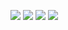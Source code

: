 <a href="https://gun-hee2.tistory.com/"><img src="https://img.shields.io/badge/Blog-yellow?style=flat-square&logo=Tinder&logoColor=white&link=https://gun-hee2.tistory.com/"/></a>&nbsp;<img src="https://img.shields.io/badge/alg75555@gmail.com-brightgreen?style=flat-square&logo=Gmail&logoColor=white"/>&nbsp;<a href="https://www.instagram.com/gun._.he2/"><img src="https://img.shields.io/badge/Instagram-important?style=flat-square&logo=Instagram&logoColor=white&link=https://www.instagram.com/gun._.he2/"/></a>&nbsp;<a href="https://www.facebook.com/profile.php?id=100007481463145"><img src="https://img.shields.io/badge/Facebook-blue?style=flat-square&logo=Facebook&logoColor=white&link=https://www.facebook.com/profile.php?id=100007481463145"/></a>

